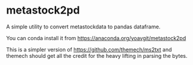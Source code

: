 # metastock2pd

A simple utility to convert metastockdata to pandas dataframe.

You can conda install it from https://anaconda.org/yoavgit/metastock2pd

This is a simpler version of https://github.com/themech/ms2txt and themech should get all the credit for the heavy lifting in parsing the bytes.

